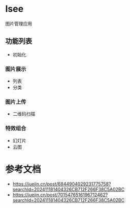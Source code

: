 # Isee
图片管理应用

## 功能列表
- 初始化
### 图片展示
- 列表
- 分类

### 图片上传
- 二维码扫描

### 特效组合
- 幻灯片
- 云图


# 参考文档
* https://juejin.cn/post/6844904029231775758?searchId=202411181404326CB712F266F38C5A02BC
* https://juejin.cn/post/7015476516196712462?searchId=202411181404326CB712F266F38C5A02BC